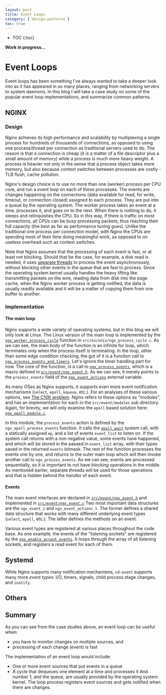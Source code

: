 ```yaml
---
layout: post
title: Event Loops
category: [ design-patterns ]
toc: true
---
```


* TOC
{:toc}

**Work in progress...**

# Event Loops

Event loops has been something I've always wanted to take a deeper look into as
it has appeared in so many places, ranging from networking servers to system
daemons. In this blog I will take a case study on some of the popular event
loop implementations, and summarize common patterns.

## NGINX

### Design

Nginx achieves its high performance and scalability by multiplexing a single
process for hundreds of thousands of connections, as opposed to using one
process/thread per connection as traditional servers used to do. The reason is
that a connection is cheap (it is a matter of a file descriptor plus a small
amount of memory) while a process is much more heavy weight. A process is
heavier not only in the sense that a process object takes more memory, but also
because context switches between processes are costly - TLB flush, cache
pollution.

Nginx's design choice is to use no more than one (worker) process per CPU core,
and run a _event loop_ on each of these processes. The events are changes
happening on the connections (data available for read, for write, timeout, or
connection closed) assigned to each process. They are put into a queue by the
operating system. The worker process takes an event at a time, processes it, and
goes on to the next. When there is nothing to do, it sleeps and relinquishes the
CPU. So in this way, if there is traffic on most connections, all CPUs can be
busy processing packets, thus reaching their full capacity (the best as far as
performance tuning goes). Unlike the traditional one process per connection
model, with Nginx the CPUs are spending most of their time doing meaningful
work, as opposed to on useless overhead such as context switches.

Note that Nginx assumes that the processing of each event is fast, or at least
not blocking. Should that be the case, for example, a disk read is needed, it
uses [separate threads][thread-pools] to process the event asynchronously,
without blocking other events in the queue that are fast to process. Since the
operating system kernel usually handles the heavy lifting like transmitting
packets on the wire, reading data from disk into the page cache, when the Nginx
worker process is getting notified, the data is usually readily available and it
will be a matter of copying them from one buffer to another.

[thread-pools]: https://www.nginx.com/blog/thread-pools-boost-performance-9x/

### Implementation

#### The main loop

Nginx supports a wide variety of operating systems, but in this blog we will
only look at Linux. The Linux version of the main loop is implemented by the
[`ngx_worker_process_cycle`][ngx_process_cycle] function in
`src/os/unix/ngx_process_cycle.c`. As we can see, the main body of the function
is an infinite for loop, which terminates only when the process itself is
terminating. In the loop, other than some edge condition checking, the gut of it
is a function call to
[`ngx_process_events_and_timers`][ngx_process_events_and_timers]. Let's ignore
the timer handling part for now. The core of the function, is a call to
[`ngx_process_events`][ngx_process_events_and_timers], which is a macro defined in
[`src/event/ngx_event.h`][ngx_event.h]. As we can see, it merely points to the
`process_events` field of the [`ngx_event_actions`][ngx_event_actions] external
variable.

As many OSes as Nginx supports, it supports even more event notification
mechanisms (`select`, `epoll`, `kqueue`, etc.). For an analyses of these various
options, see [The C10K problem][c10k-problem]. Nginx refers to these options as
"modules", and has an implementation for each in the `src/event/modules` sub
directory. Again, for brevity, we will only examine the `epoll` based solution
here: [`ngx_epoll_module.c`][ngx_epoll_module].

In this module, the `process_events` action is defined by the
`ngx_epoll_process_events` function. It calls the [`epoll_wait`][epoll_wait]
system call, with a statically assigned `ep`, and a list of events `event_list`
to listen on. If the system call returns with a non negative value, some events
have happened, and which will be stored in the passed in `event_list` array,
with their types saved in the returned `events` bitmask. The rest of the
function processes the events one by one, and returns to the outer main loop
which will then invoke another call to `ngx_process_events`. As we can see,
events are processed sequentially, so it is important to not have _blocking_
operations in the middle. As mentioned earlier, separate threads will be used
for those operations and that is hidden behind the _handler_ of each event.

[ngx_process_cycle]: https://github.com/nginx/nginx/blob/release-1.15.3/src/os/unix/ngx_process_cycle.c#L727
[ngx_process_events_and_timers]: https://github.com/nginx/nginx/blob/release-1.15.3/src/event/ngx_event.c#L193
[ngx_event.h]: https://github.com/nginx/nginx/blob/release-1.15.3/src/event/ngx_event.h#L411
[ngx_event_actions]: https://github.com/nginx/nginx/blob/release-1.15.3/src/event/ngx_event.h#L177..L197
[c10k-problem]: http://www.kegel.com/c10k.html#top
[ngx_epoll_module]: https://github.com/nginx/nginx/blob/release-1.15.3/src/event/modules/ngx_epoll_module.c
[epoll_wait]: http://man7.org/linux/man-pages/man7/epoll.7.html

#### Events

The main event interfaces are declared in [`src/event/ngx_event.h`][ngx_event.h]
and implemented in [`src/event/ngx_event.c`][ngx_event.c] Two most important
data structures are the `ngx_event_s` and `ngx_event_actions_t`. The former
defines a shared data structure that works with many different underlying event
types (`select`, `epoll`, etc.). The latter defines the methods on an event.

Various event types are registered at various places throughout the code base.
As one example, the events of the "listening sockets" are registered by the
[`ngx_enable_accept_events`][ngx_enable_accept_events]. It loops through the
array of all listening sockets, and registers a read event for each of them.

[ngx_event.h]: https://github.com/nginx/nginx/blob/release-1.15.3/src/event/ngx_event.h
[ngx_event.c]: https://github.com/nginx/nginx/blob/release-1.15.3/src/event/ngx_event.c
[ngx_enable_accept_events]: https://github.com/nginx/nginx/blob/release-1.15.3/src/event/ngx_event_accept.c#L356

## Systemd

While Nginx supports many notification mechanisms, `sd-event` supports many more
_event types_: I/O, timers, signals, child process stage changes, and `inotify`.

## Others

## Summary

As you can see from the case studies above, an event loop can be useful when:
  - you have to monitor changes on multiple sources, and
  - processing of each change (event) is fast

The implementation of an event loop would include:
  - One or more event sources that put events in a queue
  - A cycle that dequeues one element at a time and processes it
And number 1, and the queue, are usually provided by the operating system
kernel. The loop process registers event sources and gets notified when there
are changes.
